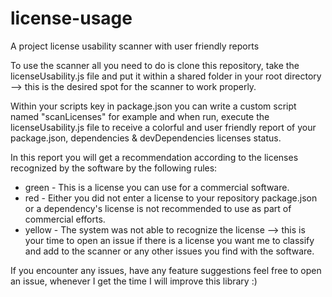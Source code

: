 # license-usage
A project license usability scanner with user friendly reports

To use the scanner all you need to do is clone this repository, take the licenseUsability.js file and put it within a shared folder in your root directory --> this is the desired spot for the scanner to work properly.

Within your scripts key in package.json you can write a custom script named "scanLicenses" for example and when run, execute the licenseUsability.js file to receive a colorful and user friendly report of your package.json, dependencies & devDependencies licenses status.

In this report you will get a recommendation according to the licenses recognized by the software by the following rules:
- green - This is a license you can use for a commercial software.
- red - Either you did not enter a license to your repository package.json or a dependency's license is not recommended to use as part of commercial efforts.
- yellow - The system was not able to recognize the license --> this is your time to open an issue if there is a license you want me to classify and add to the scanner or any other issues you find with the software.

If you encounter any issues, have any feature suggestions feel free to open an issue, whenever I get the time I will improve this library :)
